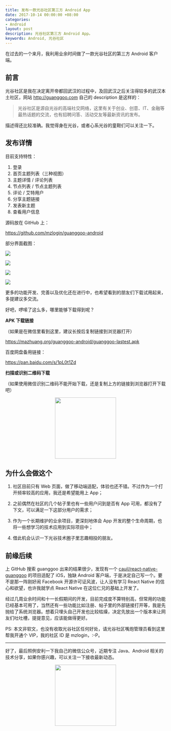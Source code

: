 ```yaml
---
title: 发布一款光谷社区第三方 Android App
date: 2017-10-14 00:00:00 +08:00
categories:
- Android
layout: post
description: 光谷社区第三方 Android App。
keywords: Android, 光谷社区
---
```


在过去的一个来月，我利用业余时间做了一款光谷社区的第三方 Android 客户端。

## 前言

光谷社区是我在决定离开帝都回武汉的过程中，及回武汉之后关注得较多的武汉本土社区，网站 <http://guanggoo.com> 自己的 description 是这样的：

> 光谷社区是源自光谷的高端社交网络，这里有关于创业、创意、IT、金融等最热话题的交流，也有招聘问答、活动交友等最新资讯的发布。

描述得还比较准确。我觉得身在光谷，或者心系光谷的童鞋们可以关注一下。

## 发布详情

目前支持特性：

1. 登录
2. 首页主题列表（三种视图）
3. 主题详情 / 评论列表
4. 节点列表 / 节点主题列表
5. 评论 / 艾特用户
6. 分享主题链接
7. 发表新主题
8. 查看用户信息

源码放在 GitHub 上：

<https://github.com/mzlogin/guanggoo-android>

部分界面截图：

![](https://mazhuang.org/guanggoo-android/screenshots/topic-list.png)

![](https://mazhuang.org/guanggoo-android/screenshots/topic-detail.png)

![](https://mazhuang.org/guanggoo-android/screenshots/nodes-list.png)

![](https://mazhuang.org/guanggoo-android/screenshots/drawer.png)

更多的功能开发、完善以及优化还在进行中，也希望看到的朋友们下载试用起来，多提建议多交流。

好吧，啰嗦了这么多，哪里能够下载得到呢？

**APK 下载链接**

（如果是在微信里看到这里，建议长按后复制链接到浏览器打开）

<https://mazhuang.org/guanggoo-android/guanggoo-lastest.apk>

百度网盘备用链接：

<https://pan.baidu.com/s/1pL0t1Zd>

**扫描或识别二维码下载**

（如果使用微信识别二维码不能开始下载，还是复制上方的链接到浏览器打开下载吧）

<div align="center"><img width="192px" height="192px" src="https://mazhuang.org/guanggoo-android/qrcode.png"/></div>

## 为什么会做这个

1. 社区目前只有 Web 页面，做了移动端适配，体验也还不错。不过作为一个打开频率较高的应用，我还是希望能用上 App；

2. 之前偶然在社区的几个帖子里也有一些用户问到是否有 App 可用，都没有了下文，可以满足一下这部分用户的需求；

3. 作为一个长期维护的业余项目，更深刻地体会 App 开发的整个生命周期，也将一些想学习的技术应用到实际项目中；

4. 借此机会认识一下光谷技术圈子里志趣相投的朋友。

## 前缘后续

上 GitHub 搜索 guanggoo 出来的结果很少，发现有一个 [cauil/react-native-guanggoo](https://github.com/cauil/react-native-guanggoo) 的项目适配了 iOS，独缺 Android 客户端，于是决定自己写一个。要不是那一阵刚好闹 Facebook 开源许可证风波，让人没有学习 React Native 的信心和欲望，也许我就学点 React Native 在这位仁兄的基础上开发了。

经过几周业余时间和十一长假期间的开发，目前完成度不算特别高，但常用的功能已经基本可用了，当然还有一些功能比如注册、帖子里的外部链接打开等，我是先抛给了系统浏览器。想着只埋头自己开发也比较枯燥，决定先放出一个版本来让网友们吐吐槽，提提意见，应该能做得更好。

PS: 本文非软文，也没有收取光谷社区任何好处，请光谷社区嘴炮管理员看到这里帮我开通个 VIP，我的社区 ID 是 mzlogin，:-P。

---

好了，最后照例安利一下我自己的微信公众号，近期专注 Java、Android 相关的技术分享，如果你感兴趣，可以关注一下接收最新动态。

<div align="center"><img width="192px" height="192px" src="https://mazhuang.org/assets/images/qrcode.jpg"/></div>
